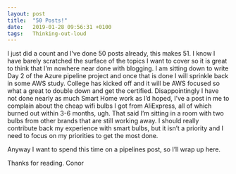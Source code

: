 ```yaml
---
layout: post
title:  "50 Posts!"
date:   2019-01-28 09:56:31 +0100
tags:   Thinking-out-loud
---
```


I just did a count and I've done 50 posts already, this makes 51. I know I have barely scratched the surface of the topics I want to cover so it is great to think that I'm nowhere near done with blogging.  I am sitting down to write Day 2 of the Azure pipeline project and once that is done I will sprinkle back in some AWS study. College has kicked off and it will be AWS focused so what a great to double down and get the certified. Disappointingly I have not done nearly as much Smart Home work as I’d hoped, I’ve a post in me to complain about the cheap wifi bulbs I got from AliExpress, all of which burned out within 3-6 months, ugh. That said I’m sitting in a room with two bulbs from other brands that are still working away. I should really contribute back my experience with smart bulbs, but it isn’t a priority and I need to focus on my priorities to get the most done.

Anyway I want to spend this time on a pipelines post, so I’ll wrap up here.


Thanks for reading.
Conor